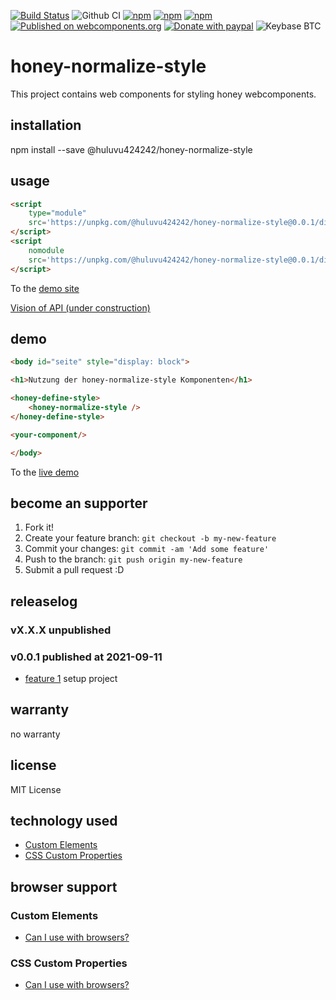 [![Build Status](https://app.travis-ci.com/Huluvu424242/honey-normalize-style.svg?branch=master)](https://app.travis-ci.com/Huluvu424242/honey-normalize-style)
![Github CI](https://github.com/Huluvu424242/honey-normalize-style/workflows/Github%20CI/badge.svg)
[![npm](https://img.shields.io/npm/v/@huluvu424242/honey-normalize-style.svg)](https://www.npmjs.com/package/@huluvu424242/honey-normalize-style)
[![npm](https://img.shields.io/npm/dy/@huluvu424242/honey-normalize-style.svg)](https://www.npmjs.com/package/@huluvu424242/honey-normalize-style)
[![npm](https://img.shields.io/npm/dm/@huluvu424242/honey-normalize-style.svg)](https://www.npmjs.com/package/@huluvu424242/honey-normalize-style)
[![Published on webcomponents.org](https://img.shields.io/badge/webcomponents.org-published-blue.svg)](https://www.webcomponents.org/element/@huluvu424242/honey-normalize-style)
[![Donate with paypal](https://img.shields.io/badge/paypal-donate-yellow.svg)](https://paypal.me/huluvu424242)
![Keybase BTC](https://img.shields.io/keybase/btc/huluvu424242)
# honey-normalize-style 
This project contains web components for styling honey webcomponents. 

## installation

npm install --save @huluvu424242/honey-normalize-style

## usage

```html
<script 
    type="module" 
    src='https://unpkg.com/@huluvu424242/honey-normalize-style@0.0.1/dist/honey-normalize-style/honey-normalize-style.esm.js'>
</script>
<script 
    nomodule 
    src='https://unpkg.com/@huluvu424242/honey-normalize-style@0.0.1/dist/cjs/honey-normalize-style.cjs.js'>
</script>
```
To the [demo site](https://huluvu424242.github.io/honey-normalize-style/index.html)

[Vision of API (under construction)](src/components/honey-normalize-style/readme.md)

## demo

<!--
```
<custom-element-demo>
  <template>
    <link rel="import" href="docs/index.html">
    <next-code-block></next-code-block>
  </template>
</custom-element-demo>
```
-->
```html
<body id="seite" style="display: block">

<h1>Nutzung der honey-normalize-style Komponenten</h1>

<honey-define-style>
    <honey-normalize-style />
</honey-define-style>

<your-component/>

</body>
```
To the [live demo](https://huluvu424242.github.io/honey-normalize-style/index.html)

## become an supporter

1. Fork it!
2. Create your feature branch: `git checkout -b my-new-feature`
3. Commit your changes: `git commit -am 'Add some feature'`
4. Push to the branch: `git push origin my-new-feature`
5. Submit a pull request :D

## releaselog

### vX.X.X unpublished

### v0.0.1 published at 2021-09-11

* [feature 1](https://github.com/Huluvu424242/honey-normalize-style/projects/1#card-68570697) setup project

## warranty

no warranty

## license

MIT License

## technology used

* [Custom Elements](https://developer.mozilla.org/en-US/docs/Web/API/Window/customElements)
* [CSS Custom Properties](https://developer.mozilla.org/en-US/docs/Web/CSS/Using_CSS_custom_properties)


## browser support

### Custom Elements

* [Can I use with browsers?](https://caniuse.com/#feat=mdn-api_window_customelements)

### CSS Custom Properties

* [Can I use with browsers?](https://caniuse.com/#search=css%20custom%20properties)


